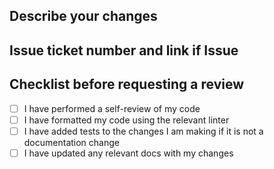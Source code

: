 ## Describe your changes

## Issue ticket number and link if Issue


## Checklist before requesting a review

- [ ] I have performed a self-review of my code
- [ ] I have formatted my code using the relevant linter
- [ ] I have added tests to the changes I am making if it is not a documentation change
- [ ] I have updated any relevant docs with my changes
